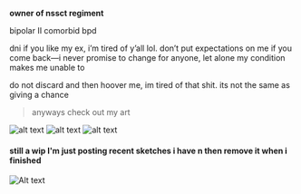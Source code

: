 **owner of nssct regiment**

bipolar II comorbid bpd

dni if you like my ex, i’m tired of y’all lol. don’t put expectations on me if you come back—i never promise to change for anyone, let alone my condition makes me unable to

do not discard and then hoover me, im tired of that shit. its not the same as giving a chance

> anyways check out my art

![alt text](https://files.catbox.moe/p3im38.png)
![alt text](https://files.catbox.moe/d80ahu.jpg)
![alt text](https://files.catbox.moe/n75jco.png)
#### still a wip I'm just posting recent sketches i have n then remove it when i finished
![Alt text](https://files.catbox.moe/ztam00.jpg)
